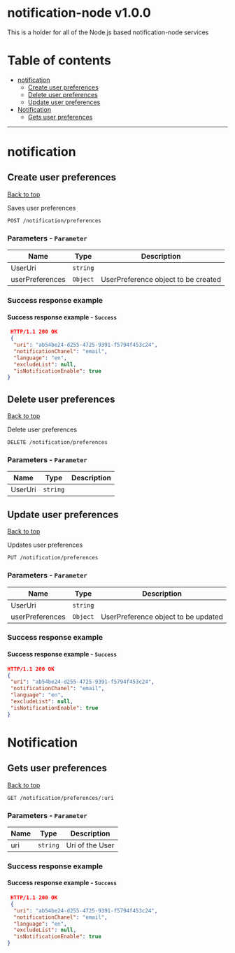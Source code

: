 <a name="top"></a>
# notification-node v1.0.0

This is a holder for all of the Node.js based notification-node services

# Table of contents

- [notification](#markdown-header-notification)
  - [Create user preferences](#markdown-header-Create-user-preferences)
  - [Delete user preferences](#markdown-header-Delete-user-preferences)
  - [Update user preferences](#markdown-header-Update-user-preferences)
- [Notification](#markdown-header-Notification)
  - [Gets user preferences](#markdown-header-Gets-user-preferences)

___


# <a name='notification'></a> notification

## <a name='Create-user-preferences'></a> Create user preferences
[Back to top](#markdown-header-top)

Saves user preferences

```
POST /notification/preferences
```

### Parameters - `Parameter`

| Name     | Type       | Description                           |
|----------|------------|---------------------------------------|
| UserUri | `string` |  |
| userPreferences | `Object` | UserPreference object to be created |

### Success response example

#### Success response example - `Success`

```json
 HTTP/1.1 200 OK
 {
  "uri": "ab54be24-d255-4725-9391-f5794f453c24",
  "notificationChanel": "email",
  "language": "en",
  "excludeList": null,
  "isNotificationEnable": true
}
```

## <a name='Delete-user-preferences'></a> Delete user preferences
[Back to top](#markdown-header-top)

Delete user preferences

```
DELETE /notification/preferences
```

### Parameters - `Parameter`

| Name     | Type       | Description                           |
|----------|------------|---------------------------------------|
| UserUri | `string` |  |

## <a name='Update-user-preferences'></a> Update user preferences
[Back to top](#markdown-header-top)

Updates user preferences

```
PUT /notification/preferences
```

### Parameters - `Parameter`

| Name     | Type       | Description                           |
|----------|------------|---------------------------------------|
| UserUri | `string` |  |
| userPreferences | `Object` | UserPreference object to be updated |

### Success response example

#### Success response example - `Success`

```json
HTTP/1.1 200 OK
{
 "uri": "ab54be24-d255-4725-9391-f5794f453c24",
 "notificationChanel": "email",
 "language": "en",
 "excludeList": null,
 "isNotificationEnable": true
}
```

# <a name='Notification'></a> Notification

## <a name='Gets-user-preferences'></a> Gets user preferences
[Back to top](#markdown-header-top)

```
GET /notification/preferences/:uri
```

### Parameters - `Parameter`

| Name     | Type       | Description                           |
|----------|------------|---------------------------------------|
| uri | `string` | Uri of  the User |

### Success response example

#### Success response example - `Success`

```json
 HTTP/1.1 200 OK
 {
  "uri": "ab54be24-d255-4725-9391-f5794f453c24",
  "notificationChanel": "email",
  "language": "en",
  "excludeList": null,
  "isNotificationEnable": true
}
```


